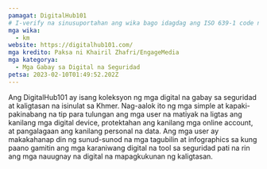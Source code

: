 ```yaml
---
pamagat: DigitalHub101
# I-verify na sinusuportahan ang wika bago idagdag ang ISO 639-1 code nito dito. walang country code, ibig sabihin, ms sa halip na ms_MY.
mga wika:
  - km
website: https://digitalhub101.com/
mga kredito: Paksa ni Khairil Zhafri/EngageMedia
mga kategorya:
  - Mga Gabay sa Digital na Seguridad
petsa: 2023-02-10T01:49:52.202Z
---
```

Ang DigitalHub101 ay isang koleksyon ng mga digital na gabay sa seguridad at kaligtasan na isinulat sa Khmer. Nag-aalok ito ng mga simple at kapaki-pakinabang na tip para tulungan ang mga user na matiyak na ligtas ang kanilang mga digital device, protektahan ang kanilang mga online account, at pangalagaan ang kanilang personal na data. Ang mga user ay makakahanap din ng sunud-sunod na mga tagubilin at infographics sa kung paano gamitin ang mga karaniwang digital na tool sa seguridad pati na rin ang mga nauugnay na digital na mapagkukunan ng kaligtasan.